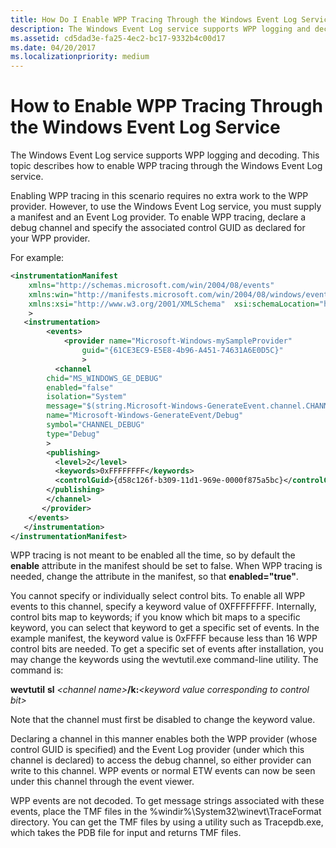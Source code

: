 ```yaml
---
title: How Do I Enable WPP Tracing Through the Windows Event Log Service
description: The Windows Event Log service supports WPP logging and decoding. This topic describes how to enable WPP tracing through the Windows Event Log service.
ms.assetid: cd5dad3e-fa25-4ec2-bc17-9332b4c00d17
ms.date: 04/20/2017
ms.localizationpriority: medium
---
```


# How to Enable WPP Tracing Through the Windows Event Log Service

The Windows Event Log service supports WPP logging and decoding. This topic describes how to enable WPP tracing through the Windows Event Log service.

Enabling WPP tracing in this scenario requires no extra work to the WPP provider. However, to use the Windows Event Log service, you must supply a manifest and an Event Log provider. To enable WPP tracing, declare a debug channel and specify the associated control GUID as declared for your WPP provider.

For example:

```xsd
<instrumentationManifest
    xmlns="http://schemas.microsoft.com/win/2004/08/events"
    xmlns:win="http://manifests.microsoft.com/win/2004/08/windows/events"
    xmlns:xsi="http://www.w3.org/2001/XMLSchema"  xsi:schemaLocation="http://schemas.microsoft.com/win/2004/08/events eventman.xsd"  
    >
   <instrumentation>
        <events>
            <provider name="Microsoft-Windows-mySampleProvider"
                guid="{61CE3EC9-E5E8-4b96-A451-74631A6E0D5C}"
                >
          <channel
        chid="MS_WINDOWS_GE_DEBUG"
        enabled="false"
        isolation="System"
        message="$(string.Microsoft-Windows-GenerateEvent.channel.CHANNEL_DEBUG.message)"
        name="Microsoft-Windows-GenerateEvent/Debug"
        symbol="CHANNEL_DEBUG"
        type="Debug"
        >
        <publishing>
          <level>2</level>
          <keywords>0xFFFFFFFF</keywords>
          <controlGuid>{d58c126f-b309-11d1-969e-0000f875a5bc}</controlGuid>
        </publishing>
        </channel>
       </provider>
    </events>
   </instrumentation>
</instrumentationManifest>
```

WPP tracing is not meant to be enabled all the time, so by default the **enable** attribute in the manifest should be set to false. When WPP tracing is needed, change the attribute in the manifest, so that **enabled="true"**.

You cannot specify or individually select control bits. To enable all WPP events to this channel, specify a keyword value of 0XFFFFFFFF. Internally, control bits map to keywords; if you know which bit maps to a specific keyword, you can select that keyword to get a specific set of events. In the example manifest, the keyword value is 0xFFFF because less than 16 WPP control bits are needed. To get a specific set of events after installation, you may change the keywords using the wevtutil.exe command-line utility. The command is:

**wevtutil** **sl** *&lt;channel name&gt;***/k:***&lt;keyword value corresponding to control bit&gt;*

Note that the channel must first be disabled to change the keyword value.

Declaring a channel in this manner enables both the WPP provider (whose control GUID is specified) and the Event Log provider (under which this channel is declared) to access the debug channel, so either provider can write to this channel. WPP events or normal ETW events can now be seen under this channel through the event viewer.

WPP events are not decoded. To get message strings associated with these events, place the TMF files in the %windir%\\System32\\winevt\\TraceFormat directory. You can get the TMF files by using a utility such as Tracepdb.exe, which takes the PDB file for input and returns TMF files.
